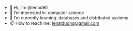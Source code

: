 - 👋 Hi, I’m @lenad90
- 👀 I’m interested in: computer science
- 🌱 I’m currently learning: databases and distributed systems
- 📫 How to reach me: lenatduong@gmail.com

<!---
lenad90/lenad90 is a ✨ special ✨ repository because its `README.md` (this file) appears on your GitHub profile.
You can click the Preview link to take a look at your changes.
--->

